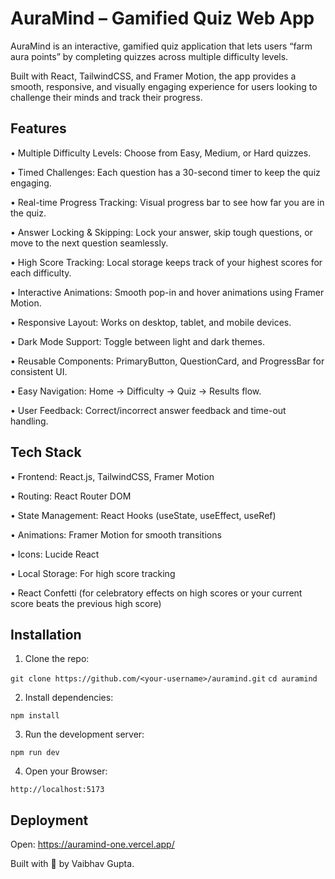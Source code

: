 # AuraMind – Gamified Quiz Web App

AuraMind is an interactive, gamified quiz application that lets users “farm aura points” by completing quizzes across multiple difficulty levels. 

Built with React, TailwindCSS, and Framer Motion, the app provides a smooth, responsive, and visually engaging experience for users looking to challenge their minds and track their progress.

## Features

• Multiple Difficulty Levels: Choose from Easy, Medium, or Hard quizzes.

• Timed Challenges: Each question has a 30-second timer to keep the quiz engaging.

• Real-time Progress Tracking: Visual progress bar to see how far you are in the quiz.

• Answer Locking & Skipping: Lock your answer, skip tough questions, or move to the next question seamlessly.

• High Score Tracking: Local storage keeps track of your highest scores for each difficulty.

• Interactive Animations: Smooth pop-in and hover animations using Framer Motion.

• Responsive Layout: Works on desktop, tablet, and mobile devices.

• Dark Mode Support: Toggle between light and dark themes.

• Reusable Components: PrimaryButton, QuestionCard, and ProgressBar for consistent UI.

• Easy Navigation: Home → Difficulty → Quiz → Results flow.

• User Feedback: Correct/incorrect answer feedback and time-out handling.

## Tech Stack

• Frontend: React.js, TailwindCSS, Framer Motion

• Routing: React Router DOM

• State Management: React Hooks (useState, useEffect, useRef)

• Animations: Framer Motion for smooth transitions

• Icons: Lucide React

• Local Storage: For high score tracking

• React Confetti (for celebratory effects on high scores or your current score beats the previous high score)

## Installation

1. Clone the repo:

`git clone https://github.com/<your-username>/auramind.git`
`cd auramind`

2. Install dependencies:

`npm install`

3. Run the development server:

`npm run dev`

4. Open your Browser:

`http://localhost:5173`


## Deployment

Open: https://auramind-one.vercel.app/


Built with 💙 by Vaibhav Gupta.